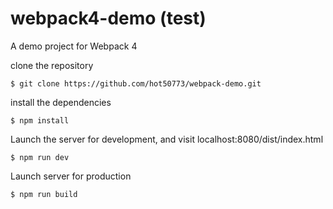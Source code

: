 # webpack4-demo (test)
A demo project for Webpack 4

clone the repository

```
$ git clone https://github.com/hot50773/webpack-demo.git
```

install the dependencies
```
$ npm install
```

Launch the server for development, and visit localhost:8080/dist/index.html
```
$ npm run dev
```

Launch server for production
```
$ npm run build
```
